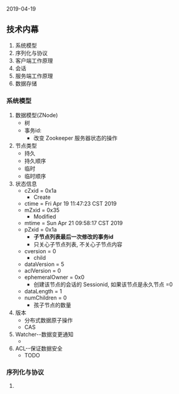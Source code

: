 2019-04-19

## 技术内幕
1. 系统模型
2. 序列化与协议
3. 客户端工作原理
4. 会话
4. 服务端工作原理
4. 数据存储


### 系统模型
1. 数据模型(ZNode)
    - 树
    - 事务id: 
        - 改变 Zookeeper 服务器状态的操作
2. 节点类型
    - 持久
    - 持久顺序
    - 临时
    - 临时顺序
3. 状态信息
    - cZxid = 0x1a
        - Create
    - ctime = Fri Apr 19 11:47:23 CST 2019
    - mZxid = 0x35
        - Modified
    - mtime = Sun Apr 21 09:58:17 CST 2019
    - pZxid = 0x1a
        - **子节点列表最后一次修改的事务id**
        - 只关心子节点列表, 不关心子节点内容
    - cversion = 0
        - child
    - dataVersion = 5
    - aclVersion = 0
    - ephemeralOwner = 0x0
        - 创建该节点的会话的 Sessionid, 如果该节点是永久节点 =0
    - dataLength = 1
    - numChildren = 0
        - 孩子节点的数量
4. 版本
    - 分布式数据原子操作
    - CAS
5. Watcher--数据变更通知
    - [](watcher.md)
6. ACL--保证数据安全
    - TODO
    
### 序列化与协议
1. 
